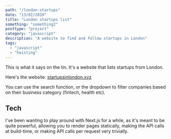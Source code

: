 ```yaml
---
path: "/london-startups"
date: "13/02/2019"
title: "London startups list"
something: "something2"
posttype: "project"
category: "javascript"
description: "A website to find and follow startups in London"
tags:
  - "javascript"
  - "hoisting"
---
```


This is what it says on the tin. It's a website that lists startups from London.

Here's the website: [startupsinlondon.xyz](https://startupsinlondon.xyz)

You can use the search function, or the dropdown to filter companies based on their business category (fintech, health etc). 

## Tech 

I've been wanting to play around with Next.js for a while, as it's meant to be quite powerful, allowing you to render pages statically, making the API calls at build-time, or making API calls per request very trivially. 


